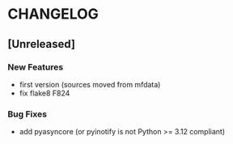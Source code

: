 # CHANGELOG

## [Unreleased]

### New Features

- first version (sources moved from mfdata)
- fix flake8 F824

### Bug Fixes

- add pyasyncore (or pyinotify is not Python >= 3.12 compliant)


